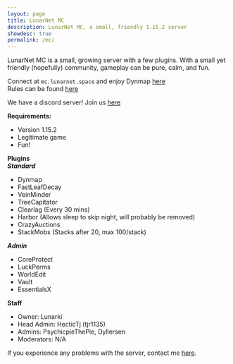 ```yaml
---
layout: page
title: LunarNet MC
description: LunarNet MC, a small, friendly 1.15.2 server
showdesc: true
permalink: /mc/
---
```


LunarNet MC is a small, growing server with a few plugins. With a small yet friendly (hopefully) community, gameplay can be pure, calm, and fun.  
  
Connect at ``mc.lunarnet.space`` and enjoy Dynmap [here](/mc/dynmap)  
Rules can be found [here](/mc/rules)
  
We have a discord server! Join us [here](/mc/discord)
  
**Requirements:**
- Version 1.15.2
- Legitimate game
- Fun!
  
**Plugins**  
***Standard***
- Dynmap
- FastLeafDecay
- VeinMinder
- TreeCapitator
- Clearlag (Every 30 mins)
- Harbor (Allows sleep to skip night, will probably be removed)
- CrazyAuctions
- StackMobs (Stacks after 20, max 100/stack)
  
***Admin***
- CoreProtect
- LuckPerms
- WorldEdit
- Vault
- EssentialsX
  
**Staff**
- Owner: Lunarki
- Head Admin: HecticTj (tjr1135)
- Admins: PsychicpieThePie, Dyllersen
- Moderators: N/A
  
If you experience any problems with the server, contact me [here](/contact).
